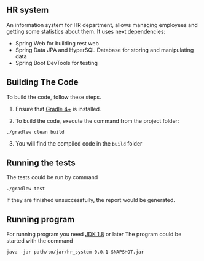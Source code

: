 ## HR system

An information system for HR department, allows managing employees and getting some statistics about them.
It uses next dependencies:

* Spring Web for building rest web
* Spring Data JPA and HyperSQL Database for storing and manipulating data
* Spring Boot DevTools for testing

## Building The Code

To build the code, follow these steps.

1. Ensure that [Gradle 4+](http://www.gradle.org/) is installed.

2. To build the code, execute the command from the project folder:

  ```shell
  ./gradlew clean build
  ```

3. You will find the compiled code in the `build` folder

## Running the tests

The tests could be run by command

  ```shell
  ./gradlew test
  ```

If they are finished unsuccessfully, the report would be generated.

## Running program

For running program you need [JDK 1.8](http://www.oracle.com/technetwork/java/javase/downloads/index.html) or later
The program could be started with the command 

  ```shell
  java -jar path/to/jar/hr_system-0.0.1-SNAPSHOT.jar
  ```
